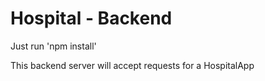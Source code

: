 # Hospital - Backend

Just run 'npm install'

This backend server will accept requests for a HospitalApp